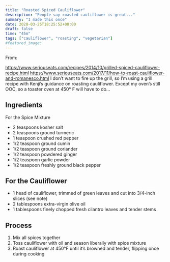 ```yaml
---
title: "Roasted Spiced Cauliflower"
description: "People say roasted cauliflower is great..."
summary: "I made this once"
date: 2020-03-25T18:25:52+00:00
draft: false
time: "45m"
tags: ["cauliflower", "roasting", "vegetarian"]
#featured_image: 
---
```


From:

https://www.seriouseats.com/recipes/2014/10/grilled-spiced-cauliflower-recipe.html
https://www.seriouseats.com/2017/11/how-to-roast-cauliflower-and-romanesco.html
I don’t want to fire up the grill, so I’m using a grill recipe with Kenji’s guidance on roasting cauliflower. Except my oven’s still OOC, so a toaster oven at 450° F will have to do…

## Ingredients

For the Spice Mixture

- 2 teaspoons kosher salt
- 2 teaspoons ground turmeric
- 1 teaspoon crushed red pepper
- 1/2 teaspoon ground cumin
- 1/2 teaspoon ground coriander
- 1/2 teaspoon powdered ginger
- 1/2 teaspoon garlic powder
- 1/2 teaspoon freshly ground black pepper

## For the Cauliflower

- 1 head of cauliflower, trimmed of green leaves and cut into 3/4-inch slices (see note)
- 2 tablespoons extra-virgin olive oil
- 1 tablespoons finely chopped fresh cilantro leaves and tender stems

## Process

1. Mix all spices together
1. Toss cauliflower with oil and season liberally with spice mixture
1. Roast cauliflower at 450°F until it’s browned and tender, flipping once during cooking